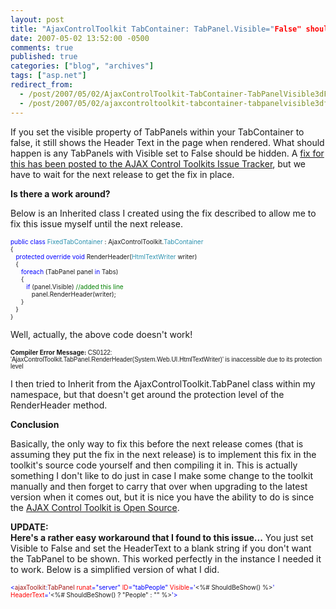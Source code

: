 ```yaml
---
layout: post
title: "AjaxControlToolkit TabContainer: TabPanel.Visible="False" should not display header text"
date: 2007-05-02 13:52:00 -0500
comments: true
published: true
categories: ["blog", "archives"]
tags: ["asp.net"]
redirect_from: 
  - /post/2007/05/02/AjaxControlToolkit-TabContainer-TabPanelVisible3dFalse-should-not-display-header-text
  - /post/2007/05/02/ajaxcontroltoolkit-tabcontainer-tabpanelvisible3dfalse-should-not-display-header-text
---
```

<!-- more -->
<p><span id="ctl00_ctl00_ctl00_Content_ProjectBaseMain_ProjectMain_DescriptionLabel">If you set the visible property of TabPanels within your TabContainer&nbsp;to false, it still shows the Header Text&nbsp;in the&nbsp;page when rendered. What should happen is any TabPanels with Visible set to False should be hidden. A <a href="http://www.codeplex.com/AtlasControlToolkit/WorkItem/View.aspx?WorkItemId=8474">fix for this has been posted to the AJAX Control Toolkits Issue Tracker</a>, but we have to wait for the next release to get the fix in place.</span></p>
<p><span><strong>Is there a work around?</strong></span></p>
<p><span>Below is an Inherited class I created using the fix described to allow me to fix this issue myself until the next release.</span></p>
<p><span style="color: #0000ff; font-size: x-small;"> </span></p>
<p><span style="color: #0000ff; font-size: x-small;">public</span><span style="font-size: x-small;"> </span><span style="color: #0000ff; font-size: x-small;">class</span><span style="font-size: x-small;"> </span><span style="color: #2b91af; font-size: x-small;">FixedTabContainer</span><span style="font-size: x-small;"> : AjaxControlToolkit.</span><span style="color: #2b91af; font-size: x-small;">TabContainer<br /></span><span style="font-size: x-small;">{<br /></span><span style="color: #0000ff; font-size: x-small;">&nbsp;&nbsp;&nbsp;protected</span><span style="font-size: x-small;"> </span><span style="color: #0000ff; font-size: x-small;">override</span><span style="font-size: x-small;"> </span><span style="color: #0000ff; font-size: x-small;">void</span><span style="font-size: x-small;"> RenderHeader(</span><span style="color: #2b91af; font-size: x-small;">HtmlTextWriter</span><span style="font-size: x-small;"> writer)<br />&nbsp;&nbsp;&nbsp;{<br />&nbsp;&nbsp;&nbsp;&nbsp;&nbsp;&nbsp;</span><span style="color: #0000ff; font-size: x-small;">foreach</span><span style="font-size: x-small;"> (TabPanel panel </span><span style="color: #0000ff; font-size: x-small;">in</span><span style="font-size: x-small;"> Tabs)<br />&nbsp;&nbsp;&nbsp;&nbsp;&nbsp;&nbsp;</span><span style="font-size: x-small;">{<br />&nbsp;&nbsp;&nbsp;&nbsp;&nbsp;&nbsp;&nbsp;&nbsp;&nbsp;</span><span style="color: #0000ff; font-size: x-small;">if</span><span style="font-size: x-small;"> (panel.Visible) </span><span style="color: #008000; font-size: x-small;">//added this line<br />&nbsp;&nbsp;&nbsp;&nbsp;&nbsp;&nbsp;&nbsp;&nbsp;&nbsp;&nbsp;&nbsp;&nbsp;</span><span style="font-size: x-small;">panel.RenderHeader(writer);<br />&nbsp;&nbsp;&nbsp;&nbsp;&nbsp;&nbsp;}<br />&nbsp;&nbsp;&nbsp;}<br />}</span></p>
<p>Well, actually, the above code doesn't work!</p>
<p><span style="font-size: x-small;"><strong>Compiler Error Message: </strong><span style="font-family: Arial;">CS0122: 'AjaxControlToolkit.TabPanel.RenderHeader(System.Web.UI.HtmlTextWriter)' is inaccessible due to its protection level</span><br /></span></p>
<p>I then tried to Inherit from the AjaxControlToolkit.TabPanel class within my namespace, but that doesn't get around the protection level of the RenderHeader method.</p>
<p><strong>Conclusion</strong></p>
<p>Basically, the only way to fix this before the next release comes (that is assuming they put the fix in the next release) is to implement this fix in the toolkit's source code yourself and then compiling it in. This is actually something I don't like to do just in case I make some change to the toolkit manually and then forget to carry that over when upgrading to the latest version when it comes out, but it is nice you have the ability to do is since the <a href="http://codeplex.com/atlascontroltoolkit">AJAX Control Toolkit is Open Source</a>.</p>
<p><strong>UPDATE:<br />Here's a rather easy workaround that I found to this issue...</strong>&nbsp;You just set Visible to False and set the HeaderText to a blank string if you don't want the TabPanel to be shown. This worked perfectly in the instance I needed it to work. Below is a simplified version of what I did.</p>
<p><span style="color: #0000ff; font-size: x-small;">&lt;</span><span style="color: #a31515; font-size: x-small;">ajaxToolkit</span><span style="color: #0000ff; font-size: x-small;">:</span><span style="color: #a31515; font-size: x-small;">TabPanel</span><span style="font-size: x-small;"> </span><span style="color: #ff0000; font-size: x-small;">runat</span><span style="color: #0000ff; font-size: x-small;">="server"</span><span style="font-size: x-small;"> </span><span style="color: #ff0000; font-size: x-small;">ID</span><span style="color: #0000ff; font-size: x-small;">="tabPeople"</span><span style="font-size: x-small;"> </span><span style="color: #ff0000; font-size: x-small;">Visible</span><span style="color: #0000ff; font-size: x-small;">='</span><span style="font-size: x-small;">&lt;%#&nbsp;ShouldBeShow()&nbsp;%&gt;</span><span style="color: #0000ff; font-size: x-small;">'</span><span style="font-size: x-small;"> </span><span style="color: #ff0000; font-size: x-small;">HeaderText</span><span style="color: #0000ff; font-size: x-small;">='</span><span style="font-size: x-small;">&lt;%# ShouldBeShow() ? "People" : "" %&gt;</span><span style="color: #0000ff; font-size: x-small;">'&gt;</span></p>
<p>&nbsp;</p>
